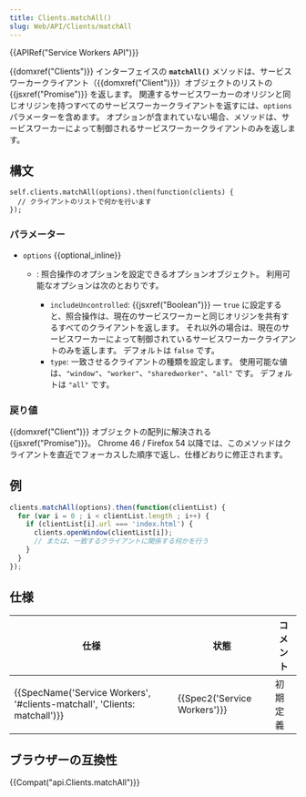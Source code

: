 ```yaml
---
title: Clients.matchAll()
slug: Web/API/Clients/matchAll
---
```


{{APIRef("Service Workers API")}}

{{domxref("Clients")}} インターフェイスの **`matchAll()`** メソッドは、サービスワーカークライアント（{{domxref("Client")}}）オブジェクトのリストの {{jsxref("Promise")}} を返します。 関連するサービスワーカーのオリジンと同じオリジンを持つすべてのサービスワーカークライアントを返すには、`options` パラメーターを含めます。 オプションが含まれていない場合、メソッドは、サービスワーカーによって制御されるサービスワーカークライアントのみを返します。

## 構文

```
self.clients.matchAll(options).then(function(clients) {
  // クライアントのリストで何かを行います
});
```

### パラメーター

- `options` {{optional_inline}}

  - : 照合操作のオプションを設定できるオプションオブジェクト。 利用可能なオプションは次のとおりです。

    - `includeUncontrolled`: {{jsxref("Boolean")}} — `true` に設定すると、照合操作は、現在のサービスワーカーと同じオリジンを共有するすべてのクライアントを返します。 それ以外の場合は、現在のサービスワーカーによって制御されているサービスワーカークライアントのみを返します。 デフォルトは `false` です。
    - `type`: 一致させるクライアントの種類を設定します。 使用可能な値は、`"window"`、`"worker"`、`"sharedworker"`、`"all"` です。 デフォルトは `"all"` です。

### 戻り値

{{domxref("Client")}} オブジェクトの配列に解決される {{jsxref("Promise")}}。 Chrome 46 / Firefox 54 以降では、このメソッドはクライアントを直近でフォーカスした順序で返し、仕様どおりに修正されます。

## 例

```js
clients.matchAll(options).then(function(clientList) {
  for (var i = 0 ; i < clientList.length ; i++) {
    if (clientList[i].url === 'index.html') {
      clients.openWindow(clientList[i]);
      // または、一致するクライアントに関係する何かを行う
    }
  }
});
```

## 仕様

| 仕様                                                                                             | 状態                                 | コメント |
| ------------------------------------------------------------------------------------------------ | ------------------------------------ | -------- |
| {{SpecName('Service Workers', '#clients-matchall', 'Clients: matchall')}} | {{Spec2('Service Workers')}} | 初期定義 |

## ブラウザーの互換性

{{Compat("api.Clients.matchAll")}}
